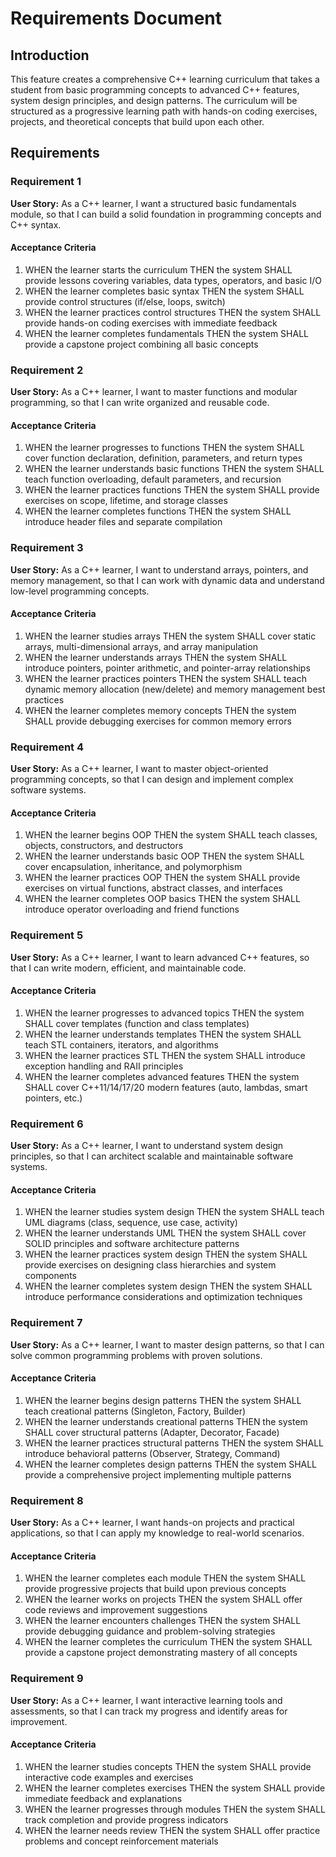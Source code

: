 # Requirements Document

## Introduction

This feature creates a comprehensive C++ learning curriculum that takes a student from basic programming concepts to advanced C++ features, system design principles, and design patterns. The curriculum will be structured as a progressive learning path with hands-on coding exercises, projects, and theoretical concepts that build upon each other.

## Requirements

### Requirement 1

**User Story:** As a C++ learner, I want a structured basic fundamentals module, so that I can build a solid foundation in programming concepts and C++ syntax.

#### Acceptance Criteria

1. WHEN the learner starts the curriculum THEN the system SHALL provide lessons covering variables, data types, operators, and basic I/O
2. WHEN the learner completes basic syntax THEN the system SHALL provide control structures (if/else, loops, switch)
3. WHEN the learner practices control structures THEN the system SHALL provide hands-on coding exercises with immediate feedback
4. WHEN the learner completes fundamentals THEN the system SHALL provide a capstone project combining all basic concepts

### Requirement 2

**User Story:** As a C++ learner, I want to master functions and modular programming, so that I can write organized and reusable code.

#### Acceptance Criteria

1. WHEN the learner progresses to functions THEN the system SHALL cover function declaration, definition, parameters, and return types
2. WHEN the learner understands basic functions THEN the system SHALL teach function overloading, default parameters, and recursion
3. WHEN the learner practices functions THEN the system SHALL provide exercises on scope, lifetime, and storage classes
4. WHEN the learner completes functions THEN the system SHALL introduce header files and separate compilation

### Requirement 3

**User Story:** As a C++ learner, I want to understand arrays, pointers, and memory management, so that I can work with dynamic data and understand low-level programming concepts.

#### Acceptance Criteria

1. WHEN the learner studies arrays THEN the system SHALL cover static arrays, multi-dimensional arrays, and array manipulation
2. WHEN the learner understands arrays THEN the system SHALL introduce pointers, pointer arithmetic, and pointer-array relationships
3. WHEN the learner practices pointers THEN the system SHALL teach dynamic memory allocation (new/delete) and memory management best practices
4. WHEN the learner completes memory concepts THEN the system SHALL provide debugging exercises for common memory errors

### Requirement 4

**User Story:** As a C++ learner, I want to master object-oriented programming concepts, so that I can design and implement complex software systems.

#### Acceptance Criteria

1. WHEN the learner begins OOP THEN the system SHALL teach classes, objects, constructors, and destructors
2. WHEN the learner understands basic OOP THEN the system SHALL cover encapsulation, inheritance, and polymorphism
3. WHEN the learner practices OOP THEN the system SHALL provide exercises on virtual functions, abstract classes, and interfaces
4. WHEN the learner completes OOP basics THEN the system SHALL introduce operator overloading and friend functions

### Requirement 5

**User Story:** As a C++ learner, I want to learn advanced C++ features, so that I can write modern, efficient, and maintainable code.

#### Acceptance Criteria

1. WHEN the learner progresses to advanced topics THEN the system SHALL cover templates (function and class templates)
2. WHEN the learner understands templates THEN the system SHALL teach STL containers, iterators, and algorithms
3. WHEN the learner practices STL THEN the system SHALL introduce exception handling and RAII principles
4. WHEN the learner completes advanced features THEN the system SHALL cover C++11/14/17/20 modern features (auto, lambdas, smart pointers, etc.)

### Requirement 6

**User Story:** As a C++ learner, I want to understand system design principles, so that I can architect scalable and maintainable software systems.

#### Acceptance Criteria

1. WHEN the learner studies system design THEN the system SHALL teach UML diagrams (class, sequence, use case, activity)
2. WHEN the learner understands UML THEN the system SHALL cover SOLID principles and software architecture patterns
3. WHEN the learner practices system design THEN the system SHALL provide exercises on designing class hierarchies and system components
4. WHEN the learner completes system design THEN the system SHALL introduce performance considerations and optimization techniques

### Requirement 7

**User Story:** As a C++ learner, I want to master design patterns, so that I can solve common programming problems with proven solutions.

#### Acceptance Criteria

1. WHEN the learner begins design patterns THEN the system SHALL teach creational patterns (Singleton, Factory, Builder)
2. WHEN the learner understands creational patterns THEN the system SHALL cover structural patterns (Adapter, Decorator, Facade)
3. WHEN the learner practices structural patterns THEN the system SHALL introduce behavioral patterns (Observer, Strategy, Command)
4. WHEN the learner completes design patterns THEN the system SHALL provide a comprehensive project implementing multiple patterns

### Requirement 8

**User Story:** As a C++ learner, I want hands-on projects and practical applications, so that I can apply my knowledge to real-world scenarios.

#### Acceptance Criteria

1. WHEN the learner completes each module THEN the system SHALL provide progressive projects that build upon previous concepts
2. WHEN the learner works on projects THEN the system SHALL offer code reviews and improvement suggestions
3. WHEN the learner encounters challenges THEN the system SHALL provide debugging guidance and problem-solving strategies
4. WHEN the learner completes the curriculum THEN the system SHALL provide a capstone project demonstrating mastery of all concepts

### Requirement 9

**User Story:** As a C++ learner, I want interactive learning tools and assessments, so that I can track my progress and identify areas for improvement.

#### Acceptance Criteria

1. WHEN the learner studies concepts THEN the system SHALL provide interactive code examples and exercises
2. WHEN the learner completes exercises THEN the system SHALL provide immediate feedback and explanations
3. WHEN the learner progresses through modules THEN the system SHALL track completion and provide progress indicators
4. WHEN the learner needs review THEN the system SHALL offer practice problems and concept reinforcement materials
